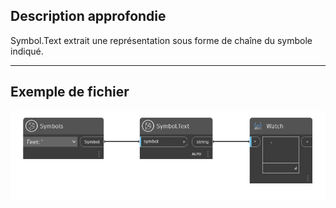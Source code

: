 ## Description approfondie
Symbol.Text extrait une représentation sous forme de chaîne du symbole indiqué.
___
## Exemple de fichier

![Symbol.Text](./DynamoUnits.Symbol.Text_img.png)
